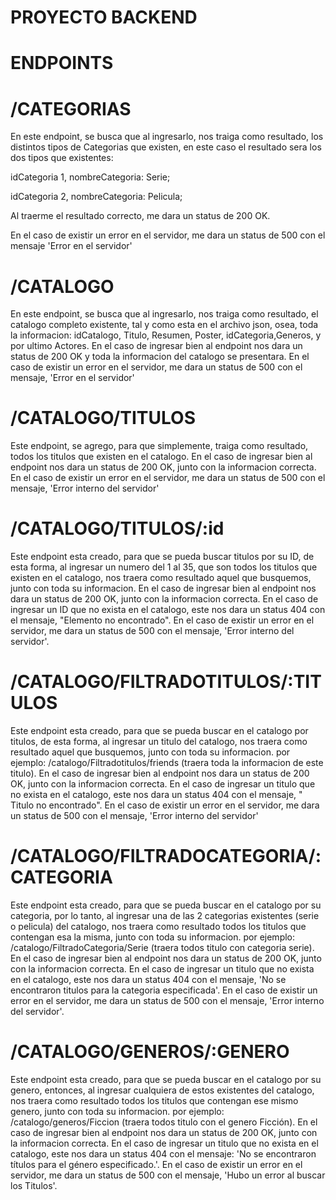 # PROYECTO BACKEND
# ENDPOINTS
# /CATEGORIAS

En este endpoint, se busca que al ingresarlo, nos traiga  como resultado, los distintos tipos de Categorias que existen, en este caso el resultado sera los dos tipos que existentes:

idCategoria 1, nombreCategoria: Serie;

idCategoria 2, nombreCategoria: Pelicula;

Al traerme el resultado correcto, me dara un status de 200 OK.

En el caso de existir un error en el servidor, me dara un status de 500 con el mensaje 'Error en el servidor'


# /CATALOGO

En este endpoint, se busca que al ingresarlo, nos traiga  como resultado, el catalogo completo existente, tal y como esta en el archivo json, osea, toda la informacion:
idCatalogo, Titulo, Resumen, Poster, idCategoria,Generos, y por ultimo Actores.
En el caso de ingresar bien al endpoint nos dara un status de 200 OK y toda la informacion del catalogo se presentara.
En el caso de existir un error en el servidor, me dara un status de 500 con el mensaje, 'Error en el servidor'

# /CATALOGO/TITULOS

Este endpoint, se agrego, para que simplemente, traiga como resultado, todos los titulos que existen en el catalogo.
En el caso de ingresar bien al endpoint nos dara un status de 200 OK, junto con la informacion correcta.
En el caso de existir un error en el servidor, me dara un status de 500 con el mensaje, 'Error interno del servidor'

# /CATALOGO/TITULOS/:id
Este endpoint esta creado, para que se pueda buscar titulos por su ID, de esta forma, al ingresar un numero del 1 al 35, que son todos los titulos que existen en el catalogo, nos traera como resultado aquel que busquemos, junto con toda su informacion.
En el caso de ingresar bien al endpoint nos dara un status de 200 OK, junto con la informacion correcta.
En el caso de ingresar un ID que no exista en el catalogo, este nos dara un status 404 con el mensaje, "Elemento no encontrado".
En el caso de existir un error en el servidor, me dara un status de 500 con el mensaje, 'Error interno del servidor'.


# /CATALOGO/FILTRADOTITULOS/:TITULOS

Este endpoint esta creado, para que se pueda buscar en el catalogo por titulos, de esta forma, al ingresar un titulo del catalogo, nos traera como resultado aquel que busquemos, junto con toda su informacion.
por ejemplo:
/catalogo/Filtradotitulos/friends (traera toda la informacion de este titulo).
En el caso de ingresar bien al endpoint nos dara un status de 200 OK, junto con la informacion correcta.
En el caso de ingresar un titulo que no exista en el catalogo, este nos dara un status 404 con el mensaje, " Titulo no encontrado".
En el caso de existir un error en el servidor, me dara un status de 500 con el mensaje, 'Error interno del servidor'


# /CATALOGO/FILTRADOCATEGORIA/:CATEGORIA

Este endpoint esta creado, para que se pueda buscar en el catalogo por su categoria, por lo tanto, al ingresar una de las 2 categorias existentes (serie o pelicula) del catalogo, nos traera como resultado todos los titulos que contengan esa la misma, junto con toda su informacion.
por ejemplo:
/catalogo/FiltradoCategoria/Serie (traera todos titulo con categoria serie).
En el caso de ingresar bien al endpoint nos dara un status de 200 OK, junto con la informacion correcta.
En el caso de ingresar un titulo que no exista en el catalogo, este nos dara un status 404 con el mensaje, 'No se encontraron titulos para la categoria especificada'.
En el caso de existir un error en el servidor, me dara un status de 500 con el mensaje, 'Error interno del servidor'.

# /CATALOGO/GENEROS/:GENERO

Este endpoint esta creado, para que se pueda buscar en el catalogo por su genero, entonces, al ingresar cualquiera de estos  existentes del catalogo, nos traera como resultado todos los titulos que contengan ese mismo genero, junto con toda su informacion.
por ejemplo:
/catalogo/generos/Ficcion (traera todos titulo con el genero Ficción).
En el caso de ingresar bien al endpoint nos dara un status de 200 OK, junto con la informacion correcta.
En el caso de ingresar un titulo que no exista en el catalogo, este nos dara un status 404 con el mensaje: 'No se encontraron títulos para el género especificado.'.
En el caso de existir un error en el servidor, me dara un status de 500 con el mensaje, 'Hubo un error al buscar los Titulos'.
